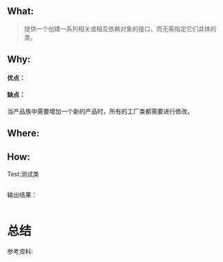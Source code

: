 

## What:

>提供一个创建一系列相关或相互依赖对象的接口，而无需指定它们具体的类。


## Why:
#### 优点：


#### 缺点：
当产品族中需要增加一个新的产品时，所有的工厂类都需要进行修改。

## Where:


## How:





Test:测试类
```java

```
输出结果：
```java

```


# 总结</a>

参考资料:
